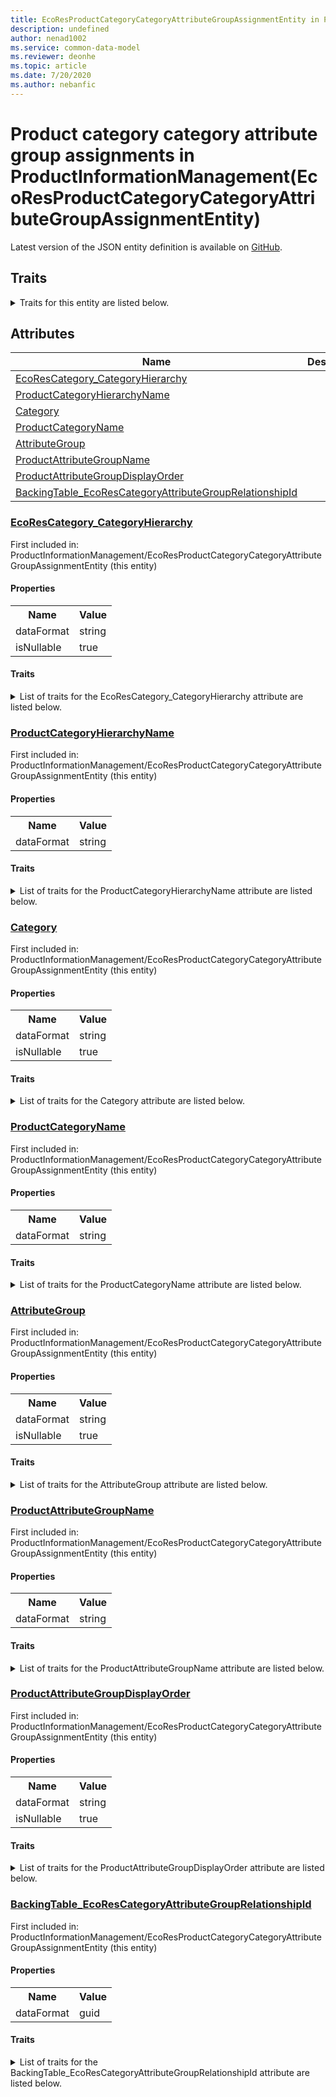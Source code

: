 ```yaml
---
title: EcoResProductCategoryCategoryAttributeGroupAssignmentEntity in ProductInformationManagement - Common Data Model | Microsoft Docs
description: undefined
author: nenad1002
ms.service: common-data-model
ms.reviewer: deonhe
ms.topic: article
ms.date: 7/20/2020
ms.author: nebanfic
---
```


# Product category category attribute group assignments in ProductInformationManagement(EcoResProductCategoryCategoryAttributeGroupAssignmentEntity)

  
 Latest version of the JSON entity definition is available on <a href="https://github.com/Microsoft/CDM/tree/master/schemaDocuments/core/operationsCommon/Entities/SupplyChain/ProductInformationManagement/EcoResProductCategoryCategoryAttributeGroupAssignmentEntity.cdm.json" target="_blank">GitHub</a>.  

## Traits

<details>
<summary>Traits for this entity are listed below.  
</summary>

**is.CDM.entityVersion**  
  <table><tr><th>Parameter</th><th>Value</th><th>Data type</th><th>Explanation</th></tr><tr><td>versionNumber</td><td>"1.0"</td><td>string</td><td>semantic version number of the entity</td></tr></table>

**is.application.releaseVersion**  
  <table><tr><th>Parameter</th><th>Value</th><th>Data type</th><th>Explanation</th></tr><tr><td>releaseVersion</td><td>"10.0.13.0"</td><td>string</td><td>semantic version number of the application introducing this entity</td></tr></table>

**is.localized.displayedAs**  
  Holds the list of language specific display text for an object.  <table><tr><th>Parameter</th><th>Value</th><th>Data type</th><th>Explanation</th></tr><tr><td>localizedDisplayText</td><td><table><tr><th>languageTag</th><th>displayText</th></tr><tr><td>en</td><td>Product category category attribute group assignments</td></tr></table></td><td>entity</td><td>a reference to the constant entity holding the list of localized text</td></tr></table>

</details>

## Attributes

|Name|Description|First Included in Instance|
|---|---|---|
|[EcoResCategory_CategoryHierarchy](#EcoResCategory_CategoryHierarchy)||<a href="EcoResProductCategoryCategoryAttributeGroupAssignmentEntity.md" target="_blank">ProductInformationManagement/EcoResProductCategoryCategoryAttributeGroupAssignmentEntity</a>|
|[ProductCategoryHierarchyName](#ProductCategoryHierarchyName)||<a href="EcoResProductCategoryCategoryAttributeGroupAssignmentEntity.md" target="_blank">ProductInformationManagement/EcoResProductCategoryCategoryAttributeGroupAssignmentEntity</a>|
|[Category](#Category)||<a href="EcoResProductCategoryCategoryAttributeGroupAssignmentEntity.md" target="_blank">ProductInformationManagement/EcoResProductCategoryCategoryAttributeGroupAssignmentEntity</a>|
|[ProductCategoryName](#ProductCategoryName)||<a href="EcoResProductCategoryCategoryAttributeGroupAssignmentEntity.md" target="_blank">ProductInformationManagement/EcoResProductCategoryCategoryAttributeGroupAssignmentEntity</a>|
|[AttributeGroup](#AttributeGroup)||<a href="EcoResProductCategoryCategoryAttributeGroupAssignmentEntity.md" target="_blank">ProductInformationManagement/EcoResProductCategoryCategoryAttributeGroupAssignmentEntity</a>|
|[ProductAttributeGroupName](#ProductAttributeGroupName)||<a href="EcoResProductCategoryCategoryAttributeGroupAssignmentEntity.md" target="_blank">ProductInformationManagement/EcoResProductCategoryCategoryAttributeGroupAssignmentEntity</a>|
|[ProductAttributeGroupDisplayOrder](#ProductAttributeGroupDisplayOrder)||<a href="EcoResProductCategoryCategoryAttributeGroupAssignmentEntity.md" target="_blank">ProductInformationManagement/EcoResProductCategoryCategoryAttributeGroupAssignmentEntity</a>|
|[BackingTable_EcoResCategoryAttributeGroupRelationshipId](#BackingTable_EcoResCategoryAttributeGroupRelationshipId)||<a href="EcoResProductCategoryCategoryAttributeGroupAssignmentEntity.md" target="_blank">ProductInformationManagement/EcoResProductCategoryCategoryAttributeGroupAssignmentEntity</a>|

### <a href=#EcoResCategory_CategoryHierarchy name="EcoResCategory_CategoryHierarchy">EcoResCategory_CategoryHierarchy</a>

First included in: ProductInformationManagement/EcoResProductCategoryCategoryAttributeGroupAssignmentEntity (this entity)  

#### Properties

<table><tr><th>Name</th><th>Value</th></tr><tr><td>dataFormat</td><td>string</td></tr><tr><td>isNullable</td><td>true</td></tr></table>

#### Traits

<details>
<summary>List of traits for the EcoResCategory_CategoryHierarchy attribute are listed below.</summary>

**is.dataFormat.character**  
**is.dataFormat.big**  
**is.dataFormat.array**  
**is.nullable**  
The attribute value may be set to NULL.  

**is.dataFormat.character**  
**is.dataFormat.array**  
</details>

### <a href=#ProductCategoryHierarchyName name="ProductCategoryHierarchyName">ProductCategoryHierarchyName</a>

First included in: ProductInformationManagement/EcoResProductCategoryCategoryAttributeGroupAssignmentEntity (this entity)  

#### Properties

<table><tr><th>Name</th><th>Value</th></tr><tr><td>dataFormat</td><td>string</td></tr></table>

#### Traits

<details>
<summary>List of traits for the ProductCategoryHierarchyName attribute are listed below.</summary>

**is.dataFormat.character**  
**is.dataFormat.big**  
**is.dataFormat.array**  
**is.dataFormat.character**  
**is.dataFormat.array**  
</details>

### <a href=#Category name="Category">Category</a>

First included in: ProductInformationManagement/EcoResProductCategoryCategoryAttributeGroupAssignmentEntity (this entity)  

#### Properties

<table><tr><th>Name</th><th>Value</th></tr><tr><td>dataFormat</td><td>string</td></tr><tr><td>isNullable</td><td>true</td></tr></table>

#### Traits

<details>
<summary>List of traits for the Category attribute are listed below.</summary>

**is.dataFormat.character**  
**is.dataFormat.big**  
**is.dataFormat.array**  
**is.nullable**  
The attribute value may be set to NULL.  

**is.dataFormat.character**  
**is.dataFormat.array**  
</details>

### <a href=#ProductCategoryName name="ProductCategoryName">ProductCategoryName</a>

First included in: ProductInformationManagement/EcoResProductCategoryCategoryAttributeGroupAssignmentEntity (this entity)  

#### Properties

<table><tr><th>Name</th><th>Value</th></tr><tr><td>dataFormat</td><td>string</td></tr></table>

#### Traits

<details>
<summary>List of traits for the ProductCategoryName attribute are listed below.</summary>

**is.dataFormat.character**  
**is.dataFormat.big**  
**is.dataFormat.array**  
**is.dataFormat.character**  
**is.dataFormat.array**  
</details>

### <a href=#AttributeGroup name="AttributeGroup">AttributeGroup</a>

First included in: ProductInformationManagement/EcoResProductCategoryCategoryAttributeGroupAssignmentEntity (this entity)  

#### Properties

<table><tr><th>Name</th><th>Value</th></tr><tr><td>dataFormat</td><td>string</td></tr><tr><td>isNullable</td><td>true</td></tr></table>

#### Traits

<details>
<summary>List of traits for the AttributeGroup attribute are listed below.</summary>

**is.dataFormat.character**  
**is.dataFormat.big**  
**is.dataFormat.array**  
**is.nullable**  
The attribute value may be set to NULL.  

**is.dataFormat.character**  
**is.dataFormat.array**  
</details>

### <a href=#ProductAttributeGroupName name="ProductAttributeGroupName">ProductAttributeGroupName</a>

First included in: ProductInformationManagement/EcoResProductCategoryCategoryAttributeGroupAssignmentEntity (this entity)  

#### Properties

<table><tr><th>Name</th><th>Value</th></tr><tr><td>dataFormat</td><td>string</td></tr></table>

#### Traits

<details>
<summary>List of traits for the ProductAttributeGroupName attribute are listed below.</summary>

**is.dataFormat.character**  
**is.dataFormat.big**  
**is.dataFormat.array**  
**is.dataFormat.character**  
**is.dataFormat.array**  
</details>

### <a href=#ProductAttributeGroupDisplayOrder name="ProductAttributeGroupDisplayOrder">ProductAttributeGroupDisplayOrder</a>

First included in: ProductInformationManagement/EcoResProductCategoryCategoryAttributeGroupAssignmentEntity (this entity)  

#### Properties

<table><tr><th>Name</th><th>Value</th></tr><tr><td>dataFormat</td><td>string</td></tr><tr><td>isNullable</td><td>true</td></tr></table>

#### Traits

<details>
<summary>List of traits for the ProductAttributeGroupDisplayOrder attribute are listed below.</summary>

**is.dataFormat.character**  
**is.dataFormat.big**  
**is.dataFormat.array**  
**is.nullable**  
The attribute value may be set to NULL.  

**is.dataFormat.character**  
**is.dataFormat.array**  
</details>

### <a href=#BackingTable_EcoResCategoryAttributeGroupRelationshipId name="BackingTable_EcoResCategoryAttributeGroupRelationshipId">BackingTable_EcoResCategoryAttributeGroupRelationshipId</a>

First included in: ProductInformationManagement/EcoResProductCategoryCategoryAttributeGroupAssignmentEntity (this entity)  

#### Properties

<table><tr><th>Name</th><th>Value</th></tr><tr><td>dataFormat</td><td>guid</td></tr></table>

#### Traits

<details>
<summary>List of traits for the BackingTable_EcoResCategoryAttributeGroupRelationshipId attribute are listed below.</summary>

**is.dataFormat.character**  
**is.dataFormat.big**  
**is.dataFormat.array**  
**is.dataFormat.guid**  
**means.identity.entityId**  
**is.linkedEntity.identifier**  
Marks the attribute(s) that hold foreign key references to a linked (used as an attribute) entity. This attribute is added to the resolved entity to enumerate the referenced entities.  <table><tr><th>Parameter</th><th>Value</th><th>Data type</th><th>Explanation</th></tr><tr><td>entityReferences</td><td><table><tr><th>entityReference</th><th>attributeReference</th></tr><tr><td><a href="../../../Tables/SupplyChain/ProductInformationManagement/Main/EcoResCategoryAttributeGroup.md" target="_blank">/core/operationsCommon/Tables/SupplyChain/ProductInformationManagement/Main/EcoResCategoryAttributeGroup.cdm.json/EcoResCategoryAttributeGroup</a></td><td><a href="../../../Tables/SupplyChain/ProductInformationManagement/Main/EcoResCategoryAttributeGroup.md#RecId" target="_blank">RecId</a></td></tr></table></td><td>entity</td><td>a reference to the constant entity holding the list of entity references</td></tr></table>

**is.dataFormat.guid**  
**is.dataFormat.character**  
**is.dataFormat.array**  
</details>

